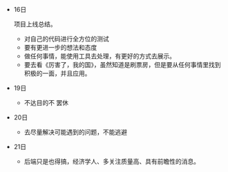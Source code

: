 * 16日

  项目上线总结。

  * 对自己的代码进行全方位的测试
  * 要有更进一步的想法和态度
  * 做任何事情，能使用工具去处理，有更好的方式去展示。
  * 要去看《厉害了，我的国》，虽然知道是刷票房，但是要从任何事情里找到积极的一面，并且应用。

* 19日

  * 不达目的不 罢休

* 20日

  * 去尽量解决可能遇到的问题，不能逃避

* 21日

  * 后端只是也得搞，经济学人、多关注质量高、具有前瞻性的消息。


